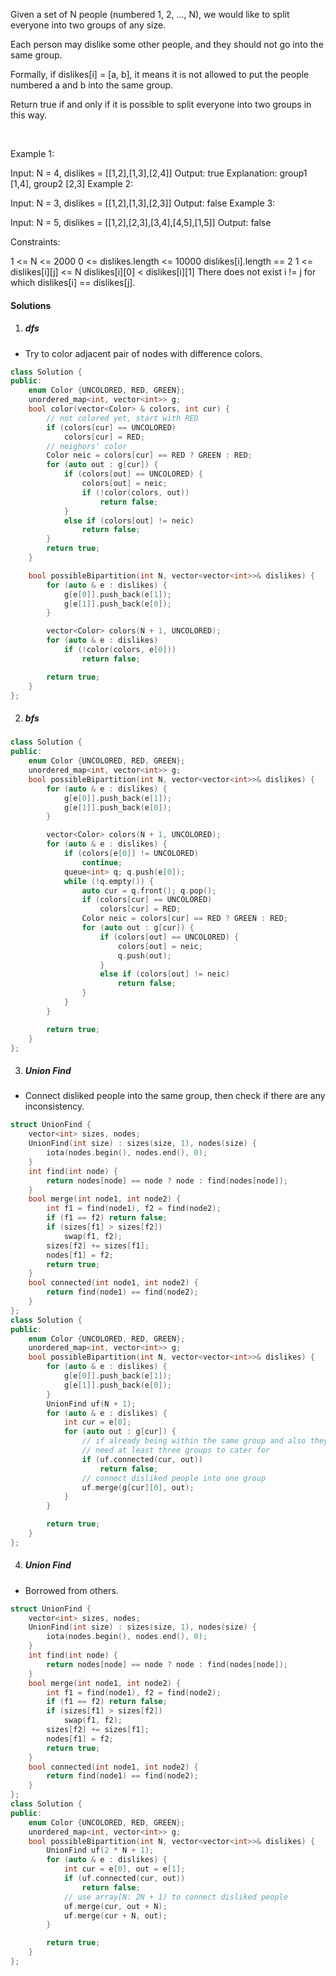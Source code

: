 Given a set of N people (numbered 1, 2, ..., N), we would like to split everyone into two groups of any size.

Each person may dislike some other people, and they should not go into the same group. 

Formally, if dislikes[i] = [a, b], it means it is not allowed to put the people numbered a and b into the same group.

Return true if and only if it is possible to split everyone into two groups in this way.

 

Example 1:

Input: N = 4, dislikes = [[1,2],[1,3],[2,4]]
Output: true
Explanation: group1 [1,4], group2 [2,3]
Example 2:

Input: N = 3, dislikes = [[1,2],[1,3],[2,3]]
Output: false
Example 3:

Input: N = 5, dislikes = [[1,2],[2,3],[3,4],[4,5],[1,5]]
Output: false
 

Constraints:

1 <= N <= 2000
0 <= dislikes.length <= 10000
dislikes[i].length == 2
1 <= dislikes[i][j] <= N
dislikes[i][0] < dislikes[i][1]
There does not exist i != j for which dislikes[i] == dislikes[j].


#### Solutions

1. ##### dfs

- Try to color adjacent pair of nodes with difference colors.

```cpp
class Solution {
public:
    enum Color {UNCOLORED, RED, GREEN};
    unordered_map<int, vector<int>> g;
    bool color(vector<Color> & colors, int cur) {
        // not colored yet, start with RED
        if (colors[cur] == UNCOLORED)
            colors[cur] = RED;
        // neighors' color
        Color neic = colors[cur] == RED ? GREEN : RED;
        for (auto out : g[cur]) {
            if (colors[out] == UNCOLORED) {
                colors[out] = neic;
                if (!color(colors, out))
                    return false;
            }
            else if (colors[out] != neic)
                return false;
        }
        return true;
    }

    bool possibleBipartition(int N, vector<vector<int>>& dislikes) {
        for (auto & e : dislikes) {
            g[e[0]].push_back(e[1]);
            g[e[1]].push_back(e[0]);
        }

        vector<Color> colors(N + 1, UNCOLORED);
        for (auto & e : dislikes)
            if (!color(colors, e[0]))
                return false;

        return true;
    }
};

```

2. ##### bfs

```cpp
class Solution {
public:
    enum Color {UNCOLORED, RED, GREEN};
    unordered_map<int, vector<int>> g;
    bool possibleBipartition(int N, vector<vector<int>>& dislikes) {
        for (auto & e : dislikes) {
            g[e[0]].push_back(e[1]);
            g[e[1]].push_back(e[0]);
        }

        vector<Color> colors(N + 1, UNCOLORED);
        for (auto & e : dislikes) {
            if (colors[e[0]] != UNCOLORED)
                continue;
            queue<int> q; q.push(e[0]);
            while (!q.empty()) {
                auto cur = q.front(); q.pop();
                if (colors[cur] == UNCOLORED)
                    colors[cur] = RED;
                Color neic = colors[cur] == RED ? GREEN : RED;
                for (auto out : g[cur]) {
                    if (colors[out] == UNCOLORED) {
                        colors[out] = neic;
                        q.push(out);
                    }
                    else if (colors[out] != neic)
                        return false;
                }
            }
        }

        return true;
    }
};

```


3. ##### Union Find

- Connect disliked people into the same group, then check if there are any inconsistency.

```cpp
struct UnionFind {
    vector<int> sizes, nodes;
    UnionFind(int size) : sizes(size, 1), nodes(size) {
        iota(nodes.begin(), nodes.end(), 0);
    }
    int find(int node) {
        return nodes[node] == node ? node : find(nodes[node]);
    }
    bool merge(int node1, int node2) {
        int f1 = find(node1), f2 = find(node2);
        if (f1 == f2) return false;
        if (sizes[f1] > sizes[f2])
            swap(f1, f2);
        sizes[f2] += sizes[f1];
        nodes[f1] = f2;
        return true;
    }
    bool connected(int node1, int node2) {
        return find(node1) == find(node2);
    }
};
class Solution {
public:
    enum Color {UNCOLORED, RED, GREEN};
    unordered_map<int, vector<int>> g;
    bool possibleBipartition(int N, vector<vector<int>>& dislikes) {
        for (auto & e : dislikes) {
            g[e[0]].push_back(e[1]);
            g[e[1]].push_back(e[0]);
        }
        UnionFind uf(N + 1);
        for (auto & e : dislikes) {
            int cur = e[0];
            for (auto out : g[cur]) {
                // if already being within the same group and also they are disliked
                // need at least three groups to cater for
                if (uf.connected(cur, out))
                    return false;
                // connect disliked people into one group
                uf.merge(g[cur][0], out);
            }
        }

        return true;
    }
};

```


4. ##### Union Find

- Borrowed from others.

```cpp
struct UnionFind {
    vector<int> sizes, nodes;
    UnionFind(int size) : sizes(size, 1), nodes(size) {
        iota(nodes.begin(), nodes.end(), 0);
    }
    int find(int node) {
        return nodes[node] == node ? node : find(nodes[node]);
    }
    bool merge(int node1, int node2) {
        int f1 = find(node1), f2 = find(node2);
        if (f1 == f2) return false;
        if (sizes[f1] > sizes[f2])
            swap(f1, f2);
        sizes[f2] += sizes[f1];
        nodes[f1] = f2;
        return true;
    }
    bool connected(int node1, int node2) {
        return find(node1) == find(node2);
    }
};
class Solution {
public:
    enum Color {UNCOLORED, RED, GREEN};
    unordered_map<int, vector<int>> g;
    bool possibleBipartition(int N, vector<vector<int>>& dislikes) {
        UnionFind uf(2 * N + 1);
        for (auto & e : dislikes) {
            int cur = e[0], out = e[1];
            if (uf.connected(cur, out))
                return false;
            // use array[N: 2N + 1) to connect disliked people
            uf.merge(cur, out + N);
            uf.merge(cur + N, out);
        }

        return true;
    }
};

```